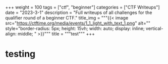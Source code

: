 +++
weight = 100
tags = ["ctf", "beginner"]
categories = ["CTF Writeups"]
date = "2023-3-1"
description = "Full writeups of all challenges for the qualifier round of a beginner CTF." 
title_img = """{{< image src="https://ctftime.org/media/events/1_1_light_with_text_1.png" alt="" style="border-radius: 5px; height: 15vh; width: auto; display: inline; vertical-align: middle; " >}}"""
title = """test"""
+++

# testing
